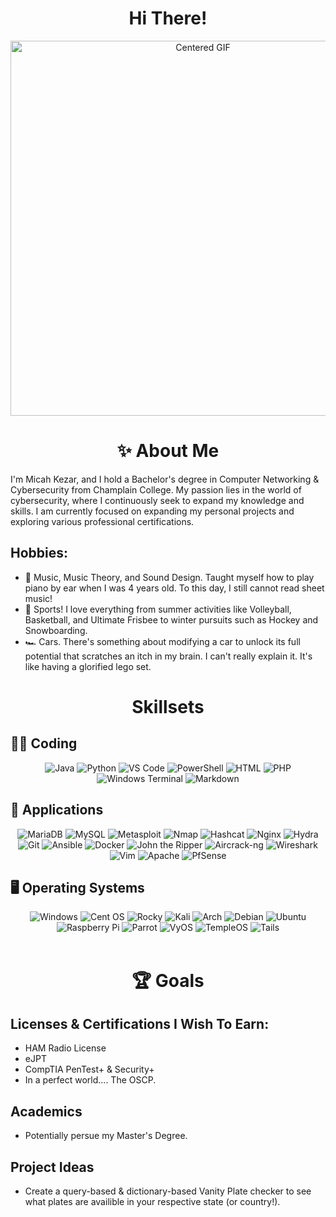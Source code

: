<div align="center"><h1>Hi There!</div></h1>

<div align="center">
  <img src="https://media4.giphy.com/media/3oKIPs1EVbbNZYq7EA/giphy.gif?cid=6c09b952t7970wl1r007637vbzymhormhbx08jq3zokyvlk2&ep=v1_gifs_search&rid=giphy.gif&ct=g" alt="Centered GIF" width="600">
</div>

<div align="center"><h1>✨ About Me</div></h1>

I'm Micah Kezar, and I hold a Bachelor's degree in Computer Networking & Cybersecurity from Champlain College. My passion lies in the world of cybersecurity, where I continuously seek to expand my knowledge and skills. I am currently focused on expanding my personal projects and exploring various professional certifications. 

## Hobbies:
* 🎵 Music, Music Theory, and Sound Design. Taught myself how to play piano by ear when I was 4 years old. To this day, I still cannot read sheet music!
* 🏀 Sports! I love everything from summer activities like Volleyball, Basketball, and Ultimate Frisbee to winter pursuits such as Hockey and Snowboarding.
* 🏎️ Cars. There's something about modifying a car to unlock its full potential that scratches an itch in my brain. I can't really explain it. It's like having a glorified lego set. 


<div align="center"><h1>Skillsets</div></h1>
<h2>👨‍💻 Coding</h2>
<div align="center">
  <img src="https://img.shields.io/badge/Java-ED8B00?style=for-the-badge&logo=java&logoColor=white" alt="Java">
  <img src="https://img.shields.io/badge/Python-3776AB?style=for-the-badge&logo=python&logoColor=white" alt="Python">
  <img src="https://img.shields.io/badge/VS%20Code-0078d7?style=for-the-badge&logo=visual%20studio%20code&logoColor=white" alt="VS Code">
  <img src="https://img.shields.io/badge/PowerShell-5391FE?style=for-the-badge&logo=powershell&logoColor=white" alt="PowerShell">
  <img src="https://img.shields.io/badge/HTML5-E34F26?style=for-the-badge&logo=html5&logoColor=white" alt="HTML">
  <img src="https://img.shields.io/badge/PHP-777BB4?style=for-the-badge&logo=php&logoColor=white" alt="PHP">
  <img src="https://img.shields.io/badge/Windows%20Terminal-4D4D4D?style=for-the-badge&logo=windows%20terminal&logoColor=white" alt="Windows Terminal">
  <img src="https://img.shields.io/badge/Markdown-000000?style=for-the-badge&logo=markdown&logoColor=white" alt="Markdown">
</div>
<h2>💾 Applications</h2>
<div align="center">
  <img src="https://img.shields.io/badge/MariaDB-003545.svg?style=for-the-badge&logo=MariaDB&logoColor=white" alt="MariaDB">
  <img src="https://img.shields.io/badge/MySQL-4479A1.svg?style=for-the-badge&logo=MySQL&logoColor=white" alt="MySQL">
  <img src="https://img.shields.io/badge/Metasploit-2596CD.svg?style=for-the-badge&logo=Metasploit&logoColor=white" alt="Metasploit">
  <img alt="Nmap" src="https://img.shields.io/badge/Nmap-0078D7?style=for-the-badge&amp;logo=data:image/png;base64,aHR0cHM6Ly9ubWFwLm9yZy9pbWFnZXMvc2l0ZWxvZ28tbm1hcC5zdmc"/>
  <img alt="Hashcat" src="https://img.shields.io/badge/Hashcat-333333?style=for-the-badge"/>
  <img alt="Nginx" src="https://img.shields.io/badge/Nginx-009639?style=for-the-badge&logo=nginx&logoColor=white" />
  <img alt="Hydra" src="https://img.shields.io/badge/Hydra-008000?style=for-the-badge"/>
  <img alt="Git" src="https://img.shields.io/badge/Git-F05032?style=for-the-badge&logo=git&logoColor=white"/>
  <img src="https://img.shields.io/badge/Ansible-EE0000.svg?style=for-the-badge&logo=Ansible&logoColor=white" alt="Ansible">
  <img src="https://img.shields.io/badge/Docker-2496ED.svg?style=for-the-badge&logo=Docker&logoColor=white" alt="Docker">
  <img alt="John the Ripper" src="https://img.shields.io/badge/John%20the%20Ripper-8B0000?style=for-the-badge"/>
  <img alt="Aircrack-ng" src="https://img.shields.io/badge/Aircrack%E2%80%90ng-0000FF?style=for-the-badge"/>
  <img src="https://img.shields.io/badge/Wireshark-1679A7.svg?style=for-the-badge&logo=Wireshark&logoColor=white" alt="Wireshark">
  <img alt="Vim" src="https://img.shields.io/badge/Vim-019733?style=for-the-badge&logo=vim&logoColor=white"/>
  <img alt="Apache" src="https://img.shields.io/badge/Apache-D22128?style=for-the-badge&logo=apache&logoColor=white"/>
  <img src="https://img.shields.io/badge/pfSense-212121.svg?style=for-the-badge&logo=pfSense&logoColor=white" alt="PfSense">
</div>
<h2>🖥️ Operating Systems</h2>
<div align="center">
  <img src="https://img.shields.io/badge/Windows-0078D6?style=for-the-badge&logo=windows&logoColor=white" alt="Windows" />
  <img src="https://img.shields.io/badge/CentOS-262577?style=for-the-badge&logo=centos&logoColor=white" alt="Cent OS" />
  <img src="https://img.shields.io/badge/Rocky_Linux-CC0000?style=for-the-badge&logo=rockylinux&logoColor=white" alt="Rocky">
  <img src="https://img.shields.io/badge/Kali_Linux-557C94?style=for-the-badge&logo=kali-linux&logoColor=white" alt="Kali">
  <img src="https://img.shields.io/badge/Arch_Linux-1793D1?style=for-the-badge&logo=arch-linux&logoColor=white" alt="Arch">
  <img src="https://img.shields.io/badge/Debian-A81D33?style=for-the-badge&logo=debian&logoColor=white" alt="Debian">
  <img src="https://img.shields.io/badge/Ubuntu-E95420?style=for-the-badge&logo=ubuntu&logoColor=white" alt="Ubuntu">
  <img src="https://img.shields.io/badge/Raspberry_Pi-C51A4A?style=for-the-badge&logo=raspberry-pi&logoColor=white" alt="Raspberry Pi">
  <img src="https://img.shields.io/badge/Parrot_OS-303030?style=for-the-badge&logo=parrot-security&logoColor=A9A9A9" alt="Parrot">
  <img src="https://img.shields.io/badge/VyOS-00B2B2?style=for-the-badge&logo=vyos&logoColor=white" alt="VyOS">
  <img src="https://img.shields.io/badge/TempleOS-6588F2?style=for-the-badge&logo=templeos&logoColor=white" alt="TempleOS">
  <img src="https://img.shields.io/badge/Tails-56347C.svg?style=for-the-badge&logo=Tails&logoColor=white" alt="Tails">
</div>
<br>
<div align="center"><h1>🏆 Goals</div></h1>
  
## Licenses & Certifications I Wish To Earn:
* HAM Radio License
* eJPT
* CompTIA PenTest+ & Security+
* In a perfect world.... The OSCP.

## Academics
* Potentially persue my Master's Degree.

## Project Ideas
* Create a query-based & dictionary-based Vanity Plate checker to see what plates are availible in your respective state (or country!). 


</div>
<!--
**MicahKezar/MicahKezar** is a ✨ _special_ ✨ repository because its `README.md` (this file) appears on your GitHub profile.

Here are some ideas to get you started:

- 🔭 I’m currently working on ...
- 🌱 I’m currently learning ...
- 👯 I’m looking to collaborate on ...
- 🤔 I’m looking for help with ...
- 💬 Ask me about ...
- 📫 How to reach me: ...
- 😄 Pronouns: ...
- ⚡ Fun fact: ...
-->
